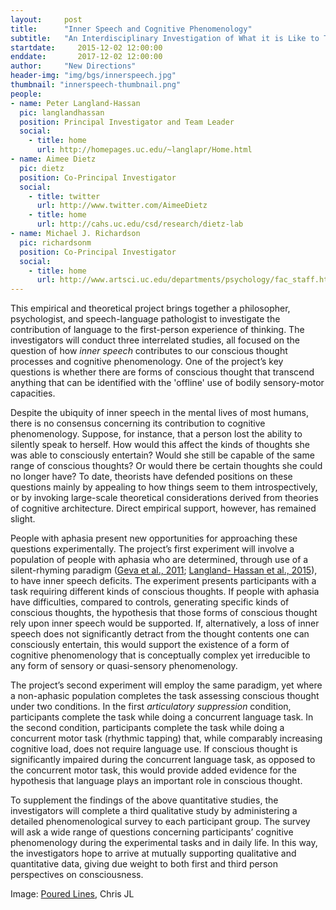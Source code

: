 ```yaml
---
layout:     post
title:      "Inner Speech and Cognitive Phenomenology"
subtitle:   "An Interdisciplinary Investigation of What it is Like to Think Without Words"
startdate:     2015-12-02 12:00:00
enddate:       2017-12-02 12:00:00
author:     "New Directions"
header-img: "img/bgs/innerspeech.jpg"
thumbnail: "innerspeech-thumbnail.png"
people:
- name: Peter Langland-Hassan
  pic: langlandhassan
  position: Principal Investigator and Team Leader
  social:
    - title: home
      url: http://homepages.uc.edu/~langlapr/Home.html
- name: Aimee Dietz
  pic: dietz
  position: Co-Principal Investigator
  social:
    - title: twitter
      url: http://www.twitter.com/AimeeDietz
    - title: home
      url: http://cahs.uc.edu/csd/research/dietz-lab
- name: Michael J. Richardson
  pic: richardsonm
  position: Co-Principal Investigator
  social:
    - title: home
      url: http://www.artsci.uc.edu/departments/psychology/fac_staff.html?eid=richamo&thecomp=uceprof
---
```


This empirical and theoretical project brings together a philosopher, psychologist, and speech-language pathologist to investigate the contribution of language to the first-person experience of thinking. The investigators will conduct three interrelated studies, all focused on the question of how _inner speech_ contributes to our conscious thought processes and cognitive phenomenology. One of the project’s key questions is whether there are forms of conscious thought that transcend anything that can be identified with the 'offline' use of bodily sensory-motor capacities.

Despite the ubiquity of inner speech in the mental lives of most humans, there is no consensus concerning its contribution to cognitive phenomenology. Suppose, for instance, that a person lost the ability to silently speak to herself. How would this affect the kinds of thoughts she was able to consciously entertain? Would she still be capable of the same range of conscious thoughts? Or would there be certain thoughts she could no longer have? To date, theorists have defended positions on these questions mainly by appealing to how things seem to them introspectively, or by invoking large-scale theoretical considerations derived from theories of cognitive architecture. Direct empirical support, however, has remained slight.

People with aphasia present new opportunities for approaching these questions experimentally. The project’s first experiment will involve a population of people with aphasia who are determined, through use of a silent-rhyming paradigm ([Geva et al., 2011](http://doi.org/10.1080/02687038.2010.511236); [Langland- Hassan et al., 2015](http://doi.org/10.3389/fpsyg.2015.00528)), to have inner speech deficits. The experiment presents participants with a task requiring different kinds of conscious thoughts. If people with aphasia have difficulties, compared to controls, generating specific kinds of conscious thoughts, the hypothesis that those forms of conscious thought rely upon inner speech would be supported. If, alternatively, a loss of inner speech does not significantly detract from the thought contents one can consciously entertain, this would support the existence of a form of cognitive phenomenology that is conceptually complex yet irreducible to any form of sensory or quasi-sensory phenomenology.

The project’s second experiment will employ the same paradigm, yet where a non-aphasic population completes the task assessing conscious thought under two conditions. In the first _articulatory suppression_ condition, participants complete the task while doing a concurrent language task. In the second condition, participants complete the task while doing a concurrent motor task (rhythmic tapping) that, while comparably increasing cognitive load, does not require language use. If conscious thought is significantly impaired during the concurrent language task, as opposed to the concurrent motor task, this would provide added evidence for the hypothesis that language plays an important role in conscious thought.

To supplement the findings of the above quantitative studies, the investigators will complete a third qualitative study by administering a detailed phenomenological survey to each participant group. The survey will ask a wide range of questions concerning participants’ cognitive phenomenology during the experimental tasks and in daily life. In this way, the investigators hope to arrive at mutually supporting qualitative and quantitative data, giving due weight to both first and third person perspectives on consciousness.

<span class="caption text-muted">Image: 
<a href="https://www.flickr.com/photos/chrisjl/4814907958/" target="_blank">Poured Lines</a>, Chris JL</span>

